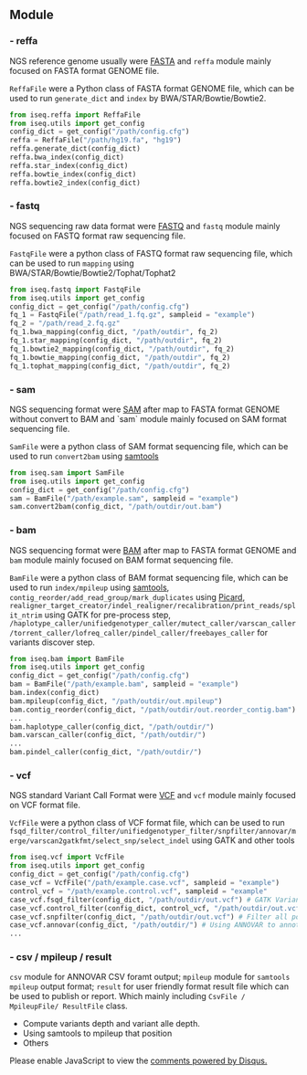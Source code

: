 ## Module
### - reffa
NGS reference genome usually were [FASTA](https://en.wikipedia.org/wiki/FASTA_format) and `reffa` module mainly focused on FASTA format GENOME file. 

`ReffaFile` were a Python class of FASTA format GENOME file, which can be used to run `generate_dict` and `index` by BWA/STAR/Bowtie/Bowtie2.

```python
from iseq.reffa import ReffaFile
from iseq.utils import get_config
config_dict = get_config("/path/config.cfg")
reffa = ReffaFile("/path/hg19.fa", "hg19")
reffa.generate_dict(config_dict)
reffa.bwa_index(config_dict)
reffa.star_index(config_dict)
reffa.bowtie_index(config_dict)
reffa.bowtie2_index(config_dict)
```

### - fastq
NGS sequencing raw data format were [FASTQ](https://en.wikipedia.org/wiki/FASTQ_format) and `fastq` module mainly focused on FASTQ format raw sequencing file. 

`FastqFile` were a python class of FASTQ format raw sequencing file, which can be used to run `mapping` using BWA/STAR/Bowtie/Bowtie2/Tophat/Tophat2

```python
from iseq.fastq import FastqFile
from iseq.utils import get_config
config_dict = get_config("/path/config.cfg")
fq_1 = FastqFile("/path/read_1.fq.gz", sampleid = "example")
fq_2 = "/path/read_2.fq.gz"
fq_1.bwa_mapping(config_dict, "/path/outdir", fq_2)
fq_1.star_mapping(config_dict, "/path/outdir", fq_2)
fq_1.bowtie2_mapping(config_dict, "/path/outdir", fq_2)
fq_1.bowtie_mapping(config_dict, "/path/outdir", fq_2)
fq_1.tophat_mapping(config_dict, "/path/outdir", fq_2)
```

### - sam
NGS sequencing format were [SAM](https://en.wikipedia.org/wiki/SAM_(file_format)) after map to FASTA format GENOME without convert to BAM and `sam` module mainly focused on SAM format sequencing file. 

`SamFile` were a python class of SAM format sequencing file, which can be used to run `convert2bam` using [samtools](https://github.com/samtools/samtools)

```python
from iseq.sam import SamFile
from iseq.utils import get_config
config_dict = get_config("/path/config.cfg")
sam = BamFile("/path/example.sam", sampleid = "example")
sam.convert2bam(config_dict, "/path/outdir/out.bam")
```

### - bam
NGS sequencing format were [BAM](https://en.wikipedia.org/wiki/SAMtools) after map to FASTA format GENOME and `bam` module mainly focused on BAM format sequencing file. 

`BamFile` were a python class of BAM format sequencing file, which can be used to run `index/mpileup` using [samtools](https://github.com/samtools/samtools), `contig_reorder/add_read_group/mark_duplicates` using [Picard](https://github.com/broadinstitute/picard), `realigner_target_creator/indel_realigner/recalibration/print_reads/split_ntrim` using GATK for pre-process step, `/haplotype_caller/unifiedgenotyper_caller/mutect_caller/varscan_caller/torrent_caller/lofreq_caller/pindel_caller/freebayes_caller` for variants discover step.

```python
from iseq.bam import BamFile
from iseq.utils import get_config
config_dict = get_config("/path/config.cfg")
bam = BamFile("/path/example.bam", sampleid = "example")
bam.index(config_dict)
bam.mpileup(config_dict, "/path/outdir/out.mpileup")
bam.contig_reorder(config_dict, "/path/outdir/out.reorder_contig.bam")
...
bam.haplotype_caller(config_dict, "/path/outdir/")
bam.varscan_caller(config_dict, "/path/outdir/")
...
bam.pindel_caller(config_dict, "/path/outdir/")
```

### - vcf
NGS standard Variant Call Format were [VCF](https://en.wikipedia.org/wiki/Variant_Call_Format) and `vcf` module mainly focused on VCF format file. 

`VcfFile` were a python class of VCF format file, which can be used to run `fsqd_filter/control_filter/unifiedgenotyper_filter/snpfilter/annovar/merge/varscan2gatkfmt/select_snp/select_indel` using GATK and other tools

```python
from iseq.vcf import VcfFile
from iseq.utils import get_config
config_dict = get_config("/path/config.cfg")
case_vcf = VcfFile("/path/example.case.vcf", sampleid = "example")
control_vcf = "/path/example.control.vcf", sampleid = "example"
case_vcf.fsqd_filter(config_dict, "/path/outdir/out.vcf") # GATK VariantFiltration (FS>;QD<)
case_vcf.control_filter(config_dict, control_vcf, "/path/outdir/out.vcf")
case_vcf.snpfilter(config_dict, "/path/outdir/out.vcf") # Filter all position including 'rs' flag
case_vcf.annovar(config_dict, "/path/outdir/") # Using ANNOVAR to annotation variants record
...
```

### - csv / mpileup / result

`csv` module for ANNOVAR CSV foramt output; `mpileup` module for `samtools mpileup` output format; `result` for user friendly format result file which can be used to publish or report. Which mainly including `CsvFile / MpileupFile/ ResultFile` class.

- Compute variants depth and variant alle depth.
- Using samtools to mpileup that position
- Others

<div id="disqus_thread"></div>
<script>
    /**
     *  RECOMMENDED CONFIGURATION VARIABLES: EDIT AND UNCOMMENT THE SECTION BELOW TO INSERT DYNAMIC VALUES FROM YOUR PLATFORM OR CMS.
     *  LEARN WHY DEFINING THESE VARIABLES IS IMPORTANT: https://disqus.com/admin/universalcode/#configuration-variables
     */
    /*
    var disqus_config = function () {
        this.page.url = PAGE_URL;  // Replace PAGE_URL with your page's canonical URL variable
        this.page.identifier = PAGE_IDENTIFIER; // Replace PAGE_IDENTIFIER with your page's unique identifier variable
    };
    */
    (function() {  // DON'T EDIT BELOW THIS LINE
        var d = document, s = d.createElement('script');
        
        s.src = '//doc-iseq.disqus.com/embed.js';
        
        s.setAttribute('data-timestamp', +new Date());
        (d.head || d.body).appendChild(s);
    })();
</script>
<noscript>Please enable JavaScript to view the <a href="https://disqus.com/?ref_noscript" rel="nofollow">comments powered by Disqus.</a></noscript>